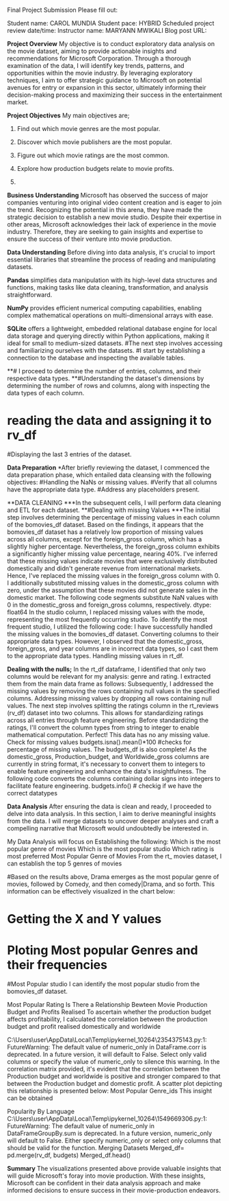 Final Project Submission
Please fill out:

Student name: CAROL MUNDIA
Student pace: HYBRID
Scheduled project review date/time:
Instructor name: MARYANN MWIKALI
Blog post URL:

**Project Overview**
My objective is to conduct exploratory data analysis on the movie dataset, aiming to provide actionable insights and recommendations for Microsoft Corporation. Through a thorough examination of the data, I will identify key trends, patterns, and opportunities within the movie industry. By leveraging exploratory techniques, I aim to offer strategic guidance to Microsoft on potential avenues for entry or expansion in this sector, ultimately informing their decision-making process and maximizing their success in the entertainment market.


**Project Objectives**
My main objectives are;
1. Find out which movie genres are the most popular.
2. Discover which movie publishers are the most popular.
3. Figure out which movie ratings are the most common.
4. Explore how production budgets relate to movie profits.

5. 
**Business Understanding**
Microsoft has observed the success of major companies venturing into original video content creation and is eager to join the trend. Recognizing the potential in this arena, they have made the strategic decision to establish a new movie studio. Despite their expertise in other areas, Microsoft acknowledges their lack of experience in the movie industry. Therefore, they are seeking to gain insights and expertise to ensure the success of their venture into movie production.


**Data Understanding**
Before diving into data analysis, it's crucial to import essential libraries that streamline the process of reading and manipulating datasets. 

**Pandas** simplifies data manipulation with its high-level data structures and functions, making tasks like data cleaning, transformation, and analysis straightforward. 

**NumPy** provides efficient numerical computing capabilities, enabling complex mathematical operations on multi-dimensional arrays with ease.

**SQLite** offers a lightweight, embedded relational database engine for local data storage and querying directly within Python applications, making it ideal for small to medium-sized datasets. 
#The next step involves accessing and familiarizing ourselves with the datasets.
#I start by establishing a connection to the database and inspecting the available tables.


**# I proceed to determine the number of entries, columns, and their respective data types.
**#Understanding the dataset's dimensions by determining the number of rows and columns, along with inspecting the data types of each column.
# reading the data and assigning it to rv_df
#Displaying the last 3 entries of the dataset.


**Data Preparation**
*After briefly reviewing the dataset, I commenced the data preparation phase, which entailed data cleansing with the following objectives:
#Handling the NaNs or missing values.
#Verify that all columns have the appropriate data type.
#Address any placeholders present.


**DATA CLEANING
***In the subsequent cells, I will perform data cleaning and ETL for each dataset.
**#Dealing with missing Values
***The initial step involves determining the percentage of missing values in each column of the bomovies_df dataset.
Based on the findings, it appears that the bomovies_df dataset has a relatively low proportion of missing values across all columns, except for the foreign_gross column, which has a slightly higher percentage.
Nevertheless, the foreign_gross column exhibits a significantly higher missing value percentage, nearing 40%. I've inferred that these missing values indicate movies that were exclusively distributed domestically and didn't generate revenue from international markets. Hence, I've replaced the missing values in the foreign_gross column with 0.
I additionally substituted missing values in the domestic_gross column with zero, under the assumption that these movies did not generate sales in the domestic market.
The following code segments substitute NaN values with 0 in the domestic_gross and foreign_gross columns, respectively.
dtype: float64
In the studio column, I replaced missing values with the mode, representing the most frequently occurring studio.
To identify the most frequent studio, I utilized the following code:
I have successfully handled the missing values in the bomovies_df dataset.
Converting columns to their appropriate data types.
However, I observed that the domestic_gross, foreign_gross, and year columns are in incorrect data types, so I cast them to the appropriate data types.
Handling missing values in rt_df.

**Dealing with the nulls;**
In the rt_df dataframe, I identified that only two columns would be relevant for my analysis: genre and rating. I extracted them from the main data frame as follows:
Subsequently, I addressed the missing values by removing the rows containing null values in the specified columns.
Addressing missing values by dropping all rows containing null values.
The next step involves splitting the ratings column in the rt_reviews (rv_df) dataset into two columns. This allows for standardizing ratings across all entries through feature engineering.
Before standardizing the ratings, I'll convert the column types from string to integer to enable mathematical computation.
Perfect! This data has no any missing value.
Check for missing values
budgets.isna().mean()*100  #checks for percentage of missing values. 
The budgets_df is also complete!
As the domestic_gross, Production_budget, and Worldwide_gross columns are currently in string format, it's necessary to convert them to integers to enable feature engineering and enhance the data's insightfulness.
The following code converts the columns containing dollar signs into integers to facilitate feature engineering.
budgets.info()  # checkig if  we have the correct datatypes


**Data Analysis**
After ensuring the data is clean and ready, I proceeded to delve into data analysis. In this section, I aim to derive meaningful insights from the data. I will merge datasets to uncover deeper analyses and craft a compelling narrative that Microsoft would undoubtedly be interested in.

My Data Analysis will focus on Establishing the following:
Which is the most popular genre of movies
Which is the most popular studio
Which rating is most preferred
Most Popular Genre of Movies
From the rt_ movies dataset, I can establish the top 5 genres of movies

#Based on the results above, Drama emerges as the most popular genre of movies, followed by Comedy, and then comedy|Drama, and so forth. This information can be effectively visualized in the chart below:
# Getting the X and Y  values 
# Ploting  Most popular  Genres and their frequencies
#Most Popular studio
I can identify the most popular studio from the bomovies_df dataset.

Most Popular Rating
Is There a Relationship Bewteen Movie Production Budget and Profits Realised
To ascertain whether the production budget affects profitability, I calculated the correlation between the production budget and profit realised domestically and worldwide

C:\Users\user\AppData\Local\Temp\ipykernel_10264\2354375143.py:1: FutureWarning: The default value of numeric_only in DataFrame.corr is deprecated. In a future version, it will default to False. Select only valid columns or specify the value of numeric_only to silence this warning.
 In the correlation matrix provided, it's evident that the correlation between the Production budget and worldwide is positive and stronger compared to that between the Production budget and domestic profit. A scatter plot depicting this relationship is presented below:
Most Popular Genre_ids
This insight can be obtained

Popularity By Language
C:\Users\user\AppData\Local\Temp\ipykernel_10264\1549669306.py:1: FutureWarning: The default value of numeric_only in DataFrameGroupBy.sum is deprecated. In a future version, numeric_only will default to False. Either specify numeric_only or select only columns that should be valid for the function.
Merging Datasets
Merged_df= pd.merge(rv_df, budgets)
Merged_df.head()

**Summary**
The visualizations presented above provide valuable insights that will guide Microsoft's foray into movie production. With these insights, Microsoft can be confident in their data analysis approach and make informed decisions to ensure success in their movie-production endeavors.

